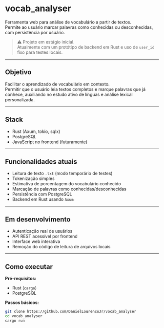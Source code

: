 # vocab_analyser

Ferramenta web para análise de vocabulário a partir de textos.  
Permite ao usuário marcar palavras como conhecidas ou desconhecidas, com persistência por usuário.

> ⚠️ Projeto em estágio inicial.  
> Atualmente com um protótipo de backend em Rust e uso de `user_id` fixo para testes locais.

---

## Objetivo

Facilitar o aprendizado de vocabulário em contexto.  
Permitir que o usuário leia textos completos e marque palavras que já conhece, auxiliando no estudo ativo de línguas e análise lexical personalizada.

---

## Stack

- Rust (Axum, tokio, sqlx)
- PostgreSQL
- JavaScript no frontend (futuramente)

---

## Funcionalidades atuais

- Leitura de texto `.txt` (modo temporário de testes)
- Tokenização simples
- Estimativa de porcentagem do vocabulário conhecido
- Marcação de palavras como conhecidas/desconhecidas
- Persistência com PostgreSQL
- Backend em Rust usando `Axum`

---

## Em desenvolvimento

- Autenticação real de usuários
- API REST acessível por frontend
- Interface web interativa
- Remoção do código de leitura de arquivos locais

---

## Como executar

**Pré-requisitos:**

- Rust (`cargo`)
- PostgreSQL

**Passos básicos:**

```bash
git clone https://github.com/DanielLourencoJr/vocab_analyser
cd vocab_analyser
cargo run

